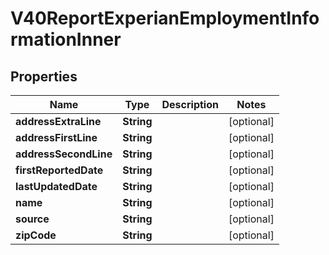 

# V40ReportExperianEmploymentInformationInner


## Properties

| Name | Type | Description | Notes |
|------------ | ------------- | ------------- | -------------|
|**addressExtraLine** | **String** |  |  [optional] |
|**addressFirstLine** | **String** |  |  [optional] |
|**addressSecondLine** | **String** |  |  [optional] |
|**firstReportedDate** | **String** |  |  [optional] |
|**lastUpdatedDate** | **String** |  |  [optional] |
|**name** | **String** |  |  [optional] |
|**source** | **String** |  |  [optional] |
|**zipCode** | **String** |  |  [optional] |



